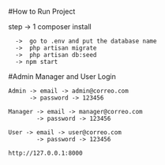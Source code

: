 #How to Run Project

step -> 1 composer install

      ->  go to .env and put the database name
      ->  php artisan migrate
      ->  php artisan db:seed
      -> npm start

#Admin Manager and User Login

    Admin -> email -> admin@correo.com
          -> password -> 123456

    Manager -> email -> manager@correo.com
            -> password -> 123456

    User -> email -> user@correo.com
            -> password -> 123456

    http://127.0.0.1:8000
